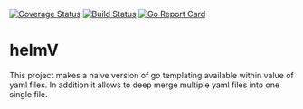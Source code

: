 [![Coverage Status](https://coveralls.io/repos/github/makeItFuckingSustainable/helmV/badge.svg?branch=master)](https://coveralls.io/github/makeItFuckingSustainable/helmV?branch=master)
[![Build Status](https://travis-ci.com/makeItFuckingSustainable/helmV.svg?branch=master)](https://travis-ci.com/makeItFuckingSustainable/helmV)
[![Go Report Card](https://goreportcard.com/badge/github.com/makeItFuckingSustainable/helmV)](https://goreportcard.com/report/github.com/makeItFuckingSustainable/helmV)

# helmV

This project makes a naive version of go templating available within value of yaml
files. In addition it allows to deep merge multiple yaml files into one single
file.
